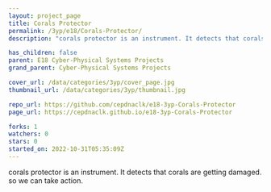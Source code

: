 ```yaml
---
layout: project_page
title: Corals Protector
permalink: /3yp/e18/Corals-Protector/
description: "corals protector is an instrument. It detects that corals are getting damaged. so we can take action."

has_children: false
parent: E18 Cyber-Physical Systems Projects
grand_parent: Cyber-Physical Systems Projects

cover_url: /data/categories/3yp/cover_page.jpg
thumbnail_url: /data/categories/3yp/thumbnail.jpg

repo_url: https://github.com/cepdnaclk/e18-3yp-Corals-Protector
page_url: https://cepdnaclk.github.io/e18-3yp-Corals-Protector

forks: 1
watchers: 0
stars: 0
started_on: 2022-10-31T05:35:09Z
---
```

corals protector is an instrument. It detects that corals are getting damaged. so we can take action.


